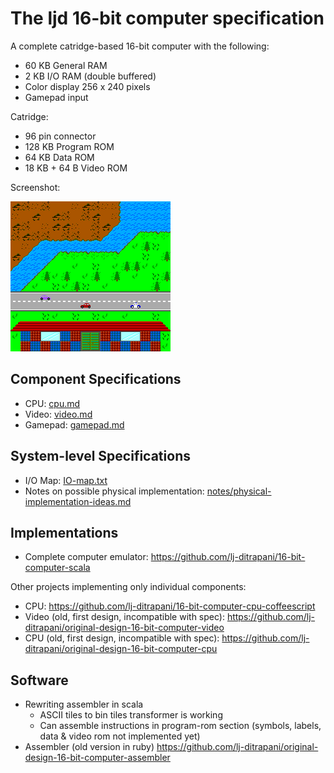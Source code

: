 <!-- =============================================================== -->
The ljd 16-bit computer specification
=====================================

A complete catridge-based 16-bit computer
with the following:
- 60 KB General RAM
- 2 KB I/O RAM (double buffered)
- Color display 256 x 240 pixels
- Gamepad input

Catridge:
- 96 pin connector
- 128 KB Program ROM
- 64 KB Data ROM
- 18 KB + 64 B Video ROM

Screenshot:

![video/example-screen.png](video/example-screen.png)


Component Specifications
------------------------

- CPU:  [cpu.md](cpu.md)
- Video:  [video.md](video.md)
- Gamepad:  [gamepad.md](gamepad.md)


System-level Specifications
---------------------------

- I/O Map:  [IO-map.txt](IO-map.txt)
- Notes on possible physical implementation:
  [notes/physical-implementation-ideas.md](notes/physical-implementation-ideas.md)


Implementations
---------------

- Complete computer emulator: <https://github.com/lj-ditrapani/16-bit-computer-scala>

Other projects implementing only individual components:
- CPU: <https://github.com/lj-ditrapani/16-bit-computer-cpu-coffeescript>
- Video (old, first design, incompatible with spec): <https://github.com/lj-ditrapani/original-design-16-bit-computer-video>
- CPU (old, first design, incompatible with spec): <https://github.com/lj-ditrapani/original-design-16-bit-computer-cpu>


Software
--------

- Rewriting assembler in scala
    - ASCII tiles to bin tiles transformer is working
    - Can assemble instructions in program-rom section
      (symbols, labels, data & video rom not implemented yet)
- Assembler (old version in ruby) <https://github.com/lj-ditrapani/original-design-16-bit-computer-assembler>
